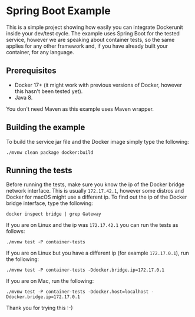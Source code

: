 # Spring Boot Example

This is a simple project showing how easily you can integrate Dockerunit inside your dev/test cycle.
The example uses Spring Boot for the tested service, however we are speaking about container tests, so the same applies for any other framework and, if you have already built your container, for any language.

## Prerequisites
* Docker 17+ (it might work with previous versions of Docker, however this hasn't been tested yet).
* Java 8.

You don't need Maven as this example uses Maven wrapper.

## Building the example
To build the service jar file and the Docker image simply type the following:

`./mvnw clean package docker:build`

## Running the tests
Before running the tests, make sure you know the ip of the Docker bridge network interface.
This is usually `172.17.42.1`, however some distros and Docker for macOS might use a different ip.
To find out the ip of the Docker bridge interface, type the following:

`docker inspect bridge | grep Gateway`

If you are on Linux and the ip was `172.17.42.1` you can run the tests as follows:

`./mvnw test -P container-tests`

If you are on Linux but you have a different ip (for example `172.17.0.1`), run the following:

`./mvnw test -P container-tests -Ddocker.bridge.ip=172.17.0.1` 

If you are on Mac, run the following:

`./mvnw test -P container-tests -Ddocker.host=localhost -Ddocker.bridge.ip=172.17.0.1` 

Thank you for trying this :-)

   